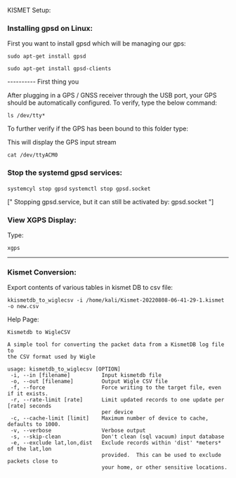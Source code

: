 
KISMET Setup:

### Installing gpsd on Linux:

First you want to install gpsd which will be managing our gps:

``` sudo apt-get install gpsd ```

``` sudo apt-get install gpsd-clients ```

---------- First thing you


After plugging in a GPS / GNSS receiver through the USB port, your GPS should be automatically configured. To verify, type the below command:

``` ls /dev/tty* ```

To further verify if the GPS has been bound to this folder type:

This will display the GPS input stream

``` cat /dev/ttyACM0 ```

### Stop the systemd gpsd services:

``` systemcyl stop gpsd ```
``` systemctl stop gpsd.socket ```

["  Stopping gpsd.service, but it can still be activated by: gpsd.socket  "]




### View XGPS Display:

Type:

``` xgps ```





* * *


### Kismet Conversion:

Export contents of various tables in kismet DB to csv file:

``` kkismetdb_to_wiglecsv -i /home/kali/Kismet-20220808-06-41-29-1.kismet -o new.csv ```

Help Page:

```
Kismetdb to WigleCSV

A simple tool for converting the packet data from a KismetDB log file to
the CSV format used by Wigle

usage: kismetdb_to_wiglecsv [OPTION]
 -i, --in [filename]          Input kismetdb file
 -o, --out [filename]         Output Wigle CSV file
 -f, --force                  Force writing to the target file, even if it exists.
 -r, --rate-limit [rate]      Limit updated records to one update per [rate] seconds
                              per device
 -c, --cache-limit [limit]    Maximum number of device to cache, defaults to 1000.
 -v, --verbose                Verbose output
 -s, --skip-clean             Don't clean (sql vacuum) input database
 -e, --exclude lat,lon,dist   Exclude records within 'dist' *meters* of the lat,lon
                              provided.  This can be used to exclude packets close to
                              your home, or other sensitive locations.

```









